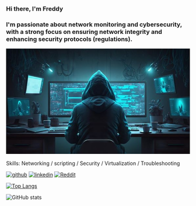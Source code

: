 ### Hi there, I'm Freddy
### I'm passionate about network monitoring and cybersecurity, with a strong focus on ensuring network integrity and enhancing security protocols (regulations).
![I am a networking / cybersecurity enthusiast moving to the data analyst world](https://github.com/Alek3498/Alek3498/blob/main/baab898b47aff8f168978cda57219aec.jpg)



Skills: Networking / scripting / Security / Virtualization / Troubleshooting

[<img src='https://cdn.jsdelivr.net/npm/simple-icons@3.0.1/icons/github.svg' alt='github' height='40'>](https://github.com/Alek3498)  [<img src='https://cdn.jsdelivr.net/npm/simple-icons@3.0.1/icons/linkedin.svg' alt='linkedin' height='40'>](https://www.linkedin.com/in/https://www.linkedin.com/in/freddy-b-6124a76/)  [<img src='https://cdn.jsdelivr.net/npm/simple-icons@3.0.1/icons/reddit.svg' alt='Reddit' height='40'>](https://www.reddit.com/user/https://www.reddit.com/user/AlexanderIvanov01/)  

[![Top Langs](https://github-readme-stats.vercel.app/api/top-langs/?username=Alek3498)](https://github.com/anuraghazra/github-readme-stats)

![GitHub stats](https://github-readme-stats.vercel.app/api?username=Alek3498&show_icons=true&count_private=true)  

